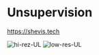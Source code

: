 # Unsupervision
https://shevis.tech

![hi-rez-UL](https://user-images.githubusercontent.com/22606240/179430324-3df1c726-ae59-4cec-a1e8-e79731c287d3.png)
![low-res-UL](https://user-images.githubusercontent.com/22606240/179430329-52be9c5d-bdd5-4539-8fcc-fd47b51d90ad.png)
